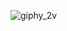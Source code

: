 ![giphy_2v](https://user-images.githubusercontent.com/89584431/216049774-0ca3d020-5c49-47a4-b6ce-44383631d775.gif)
